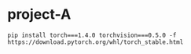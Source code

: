# project-A

`pip install torch===1.4.0 torchvision===0.5.0 -f https://download.pytorch.org/whl/torch_stable.html`
